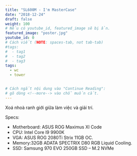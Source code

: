 ```yaml
---
title: "SL600M - I'm MasterCase"
date: "2018-12-24"
draft: false
weight: 100
# Nếu có youtube_id, featured_image sẽ bị ẩn.
featured_image: "poster.jpg"
youtube_id: 0
# Cách viết (NOTE: spaces-tab, not tab-tab)
#tags:
#  - tag1
#  - tag2
#  - tag3
tags:
  - wc
  - tower
 

# Cách ngắt nội dung vào "Continue Reading":
# gõ dòng <!--more--> vào chỗ muốn cắt.
---
```


Xoá nhoà ranh giới giữa làm việc và giải trí.
<!--more-->

Specs:

- Motherboard: ASUS ROG Maximus XI Code
- CPU: Intel Core I9 9900K
- VGA: ASUS ROG 2080Ti Strix 11GB OC.
- Memory:32GB ADATA SPECTRIX D80 RGB Liquid Cooling.
- SSD: Samsung 970 EVO 250GB SSD – M.2 NVMe